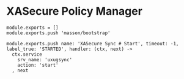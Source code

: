 

# XASecure Policy Manager

    module.exports = []
    module.exports.push 'masson/bootstrap'

    module.exports.push name: 'XASecure Sync # Start', timeout: -1, label_true: 'STARTED', handler: (ctx, next) ->
      ctx.service
        srv_name: 'uxugsync'
        action: 'start'
      , next
      


